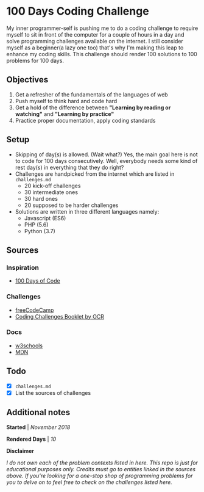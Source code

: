 
# 100 Days Coding Challenge
My inner programmer-self is pushing me to do a coding challenge to require myself to sit in front of the computer for a couple of hours in a day and solve programming challenges available on the internet. I still consider myself as a beginner(a lazy one too) that's why I'm making this leap to enhance my coding skills. This challenge should render 100 solutions to 100 problems for 100 days. 
## Objectives

 1. Get a refresher of the fundamentals of the languages of web
 2. Push myself to think hard and code hard
 3. Get a hold of the difference between **"Learning by reading or watching"** and **"Learning by practice"**
 4. Practice proper documentation, apply coding standards

## Setup
- Skipping of day(s) is allowed. (Wait what?) Yes, the main goal here is not to code for 100 days consecutively. Well, everybody needs some kind of rest day(s) in everything that they do right?
- Challenges are handpicked from the internet which are listed in `challenges.md`
  - 20 kick-off challenges
  - 30 intermediate ones
  - 30 hard ones
  - 20 supposed to be harder challenges
- Solutions are written in three different languages namely:
  - Javascript (ES6)
  - PHP (5.6)
  - Python (3.7)
## Sources
### Inspiration
- [100 Days of Code](https://www.100daysofcode.com/)
### Challenges
- [freeCodeCamp](https://www.freecodecamp.org/)
- [Coding Challenges Booklet by OCR](https://www.ocr.org.uk/Images/260930-coding-challenges-booklet.pdf)
### Docs
- [w3schools](https://www.w3schools.com/)
- [MDN](https://developer.mozilla.org/)
## Todo

 - [X] `challenges.md`
 - [X] List the sources of challenges

## Additional notes
**Started** | *November 2018*  

**Rendered Days** | *10*

**Disclaimer** 

*I do not own each of the problem contexts listed in here. This repo is just for educational purposes only. Credits must go to entities linked in the sources above. If you're looking for a one-stop shop of programming problems for you to delve on to feel free to check on the challenges listed here.*